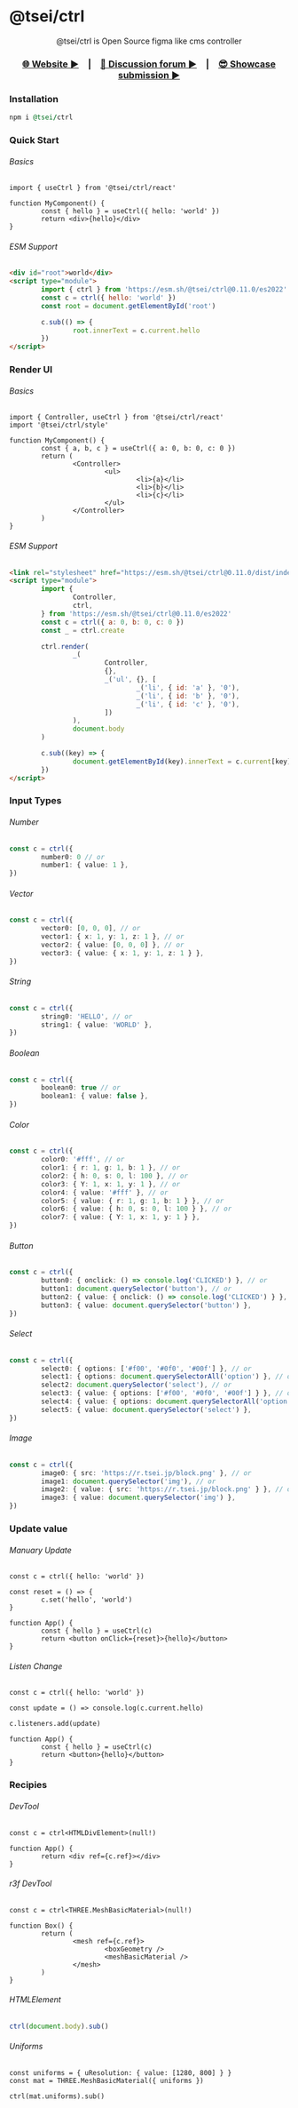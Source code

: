 # @tsei/ctrl

<div align="center">

@tsei/ctrl is Open Source figma like cms controller

### [🌐 Website ▶︎](https://ctrl.tsei.jp)&emsp;|&emsp;[💬 Discussion forum ▶︎](https://github.com/tseijp/ctrl/discussions)&emsp;|&emsp;[😎 Showcase submission ▶︎](https://github.com/tseijp/ctrl/discussions/7)

</div>

### Installation

```rb
npm i @tsei/ctrl
```

### Quick Start

###### Basics

```tsx
import { useCtrl } from '@tsei/ctrl/react'

function MyComponent() {
        const { hello } = useCtrl({ hello: 'world' })
        return <div>{hello}</div>
}
```

###### ESM Support

```html
<div id="root">world</div>
<script type="module">
        import { ctrl } from 'https://esm.sh/@tsei/ctrl@0.11.0/es2022'
        const c = ctrl({ hello: 'world' })
        const root = document.getElementById('root')

        c.sub(() => {
                root.innerText = c.current.hello
        })
</script>
```

### Render UI

###### Basics

```tsx
import { Controller, useCtrl } from '@tsei/ctrl/react'
import '@tsei/ctrl/style'

function MyComponent() {
        const { a, b, c } = useCtrl({ a: 0, b: 0, c: 0 })
        return (
                <Controller>
                        <ul>
                                <li>{a}</li>
                                <li>{b}</li>
                                <li>{c}</li>
                        </ul>
                </Controller>
        )
}
```

###### ESM Support

```html
<link rel="stylesheet" href="https://esm.sh/@tsei/ctrl@0.11.0/dist/index.css" />
<script type="module">
        import {
                Controller,
                ctrl,
        } from 'https://esm.sh/@tsei/ctrl@0.11.0/es2022'
        const c = ctrl({ a: 0, b: 0, c: 0 })
        const _ = ctrl.create

        ctrl.render(
                _(
                        Controller,
                        {},
                        _('ul', {}, [
                                _('li', { id: 'a' }, '0'),
                                _('li', { id: 'b' }, '0'),
                                _('li', { id: 'c' }, '0'),
                        ])
                ),
                document.body
        )

        c.sub((key) => {
                document.getElementById(key).innerText = c.current[key]
        })
</script>
```

### Input Types

###### Number

```ts
const c = ctrl({
        number0: 0 // or
        number1: { value: 1 },
})
```

###### Vector

```ts
const c = ctrl({
        vector0: [0, 0, 0], // or
        vector1: { x: 1, y: 1, z: 1 }, // or
        vector2: { value: [0, 0, 0] }, // or
        vector3: { value: { x: 1, y: 1, z: 1 } },
})
```

###### String

```ts
const c = ctrl({
        string0: 'HELLO', // or
        string1: { value: 'WORLD' },
})
```

###### Boolean

```ts
const c = ctrl({
        boolean0: true // or
        boolean1: { value: false },
})
```

###### Color

```ts
const c = ctrl({
        color0: '#fff', // or
        color1: { r: 1, g: 1, b: 1 }, // or
        color2: { h: 0, s: 0, l: 100 }, // or
        color3: { Y: 1, x: 1, y: 1 }, // or
        color4: { value: '#fff' }, // or
        color5: { value: { r: 1, g: 1, b: 1 } }, // or
        color6: { value: { h: 0, s: 0, l: 100 } }, // or
        color7: { value: { Y: 1, x: 1, y: 1 } },
})
```

###### Button

```ts
const c = ctrl({
        button0: { onclick: () => console.log('CLICKED') }, // or
        button1: document.querySelector('button'), // or
        button2: { value: { onclick: () => console.log('CLICKED') } }, // or
        button3: { value: document.querySelector('button') },
})
```

###### Select

```ts
const c = ctrl({
        select0: { options: ['#f00', '#0f0', '#00f'] }, // or
        select1: { options: document.querySelectorAll('option') }, // or
        select2: document.querySelector('select'), // or
        select3: { value: { options: ['#f00', '#0f0', '#00f'] } }, // or
        select4: { value: { options: document.querySelectorAll('option') } }, // or
        select5: { value: document.querySelector('select') },
})
```

###### Image

```ts
const c = ctrl({
        image0: { src: 'https://r.tsei.jp/block.png' }, // or
        image1: document.querySelector('img'), // or
        image2: { value: { src: 'https://r.tsei.jp/block.png' } }, // or
        image3: { value: document.querySelector('img') },
})
```

### Update value

###### Manuary Update

```tsx
const c = ctrl({ hello: 'world' })

const reset = () => {
        c.set('hello', 'world')
}

function App() {
        const { hello } = useCtrl(c)
        return <button onClick={reset}>{hello}</button>
}
```

###### Listen Change

```tsx
const c = ctrl({ hello: 'world' })

const update = () => console.log(c.current.hello)

c.listeners.add(update)

function App() {
        const { hello } = useCtrl(c)
        return <button>{hello}</button>
}
```

### Recipies

###### DevTool

```tsx
const c = ctrl<HTMLDivElement>(null!)

function App() {
        return <div ref={c.ref}></div>
}
```

###### r3f DevTool

```tsx
const c = ctrl<THREE.MeshBasicMaterial>(null!)

function Box() {
        return (
                <mesh ref={c.ref}>
                        <boxGeometry />
                        <meshBasicMaterial />
                </mesh>
        )
}
```

###### HTMLElement

```ts
ctrl(document.body).sub()
```

###### Uniforms

```tsx
const uniforms = { uResolution: { value: [1280, 800] } }
const mat = THREE.MeshBasicMaterial({ uniforms })

ctrl(mat.uniforms).sub()
```
